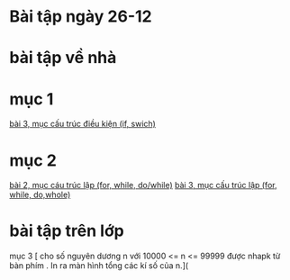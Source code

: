 # Bài tập ngày 26-12  
# bài tập về nhà
# mục 1
[bài 3, mục cấu trúc điều kiện (if, swich)](https://www.jdoodle.com/embed/v0/5G2j)
# mục 2
[bài 2, mục cáu trúc lập (for, while, do/while)](https://www.jdoodle.com/embed/v0/5G2l)
[bài 3, mục cấu trúc lập (for, while, do,whole)](https://www.jdoodle.com/embed/v0/5G2k)
# bài tập trên lớp
mục 3
[ cho số nguyên dương n với 10000 <= n <= 99999 được nhapk từ bàn phím . In ra màn hình tổng các kí số của n.](
